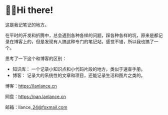 # 🙌🏻Hi there!

这是我记笔记的地方。

在平时的开发和折腾中，总会遇到各种各样的问题，踩各种各样的坑，原来是都记录在博客上的，但是发现有人搞这种专门的笔记站，感觉不错，所以我也搞了一个。

思考了一下这个和博客的区别：

* 知识库： 一个记录小知识点和小代码片段的地方，类似于速查手册。
* 博客： 记录大的系统性的文章和项目，还能记录生活和图片之类的。

博客：https://lanlance.cn

网盘：https://pan.lanlance.cn

邮箱：llance\_24@foxmail.com

